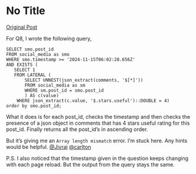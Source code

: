 # No Title

[Original Post](https://discourse.onlinedegree.iitm.ac.in/t/166576/71)

<p>For Q8, I wrote the following query,</p>
<pre><code class="lang-auto">SELECT smo.post_id
FROM social_media as smo
WHERE smo.timestamp &gt;= '2024-11-15T06:02:28.656Z'
AND EXISTS (
   SELECT 1
   FROM LATERAL (
       SELECT UNNEST(json_extract(comments, '$[*]'))
       FROM social_media as sm
       WHERE sm.post_id = smo.post_id
       ) AS c(value)
    WHERE json_extract(c.value, '$.stars.useful')::DOUBLE = 4)
order by smo.post_id;
</code></pre>
<p>What it does is for each post_id, checks the timestamp and then checks the presence of a json object in comments that has 4 stars useful rating for this post_id. Finally returns all the post_id’s in ascending order.</p>
<p>But it’s giving me an <code>Array length mismatch</code> error. I’m stuck here. Any hints would be helpful. <a class="mention" href="/u/jivraj">@Jivraj</a> <a class="mention" href="/u/carlton">@carlton</a></p>
<p>P.S. I also noticed that the timestamp given in the question keeps changing with each page reload. But the output from the query stays the same.</p>
